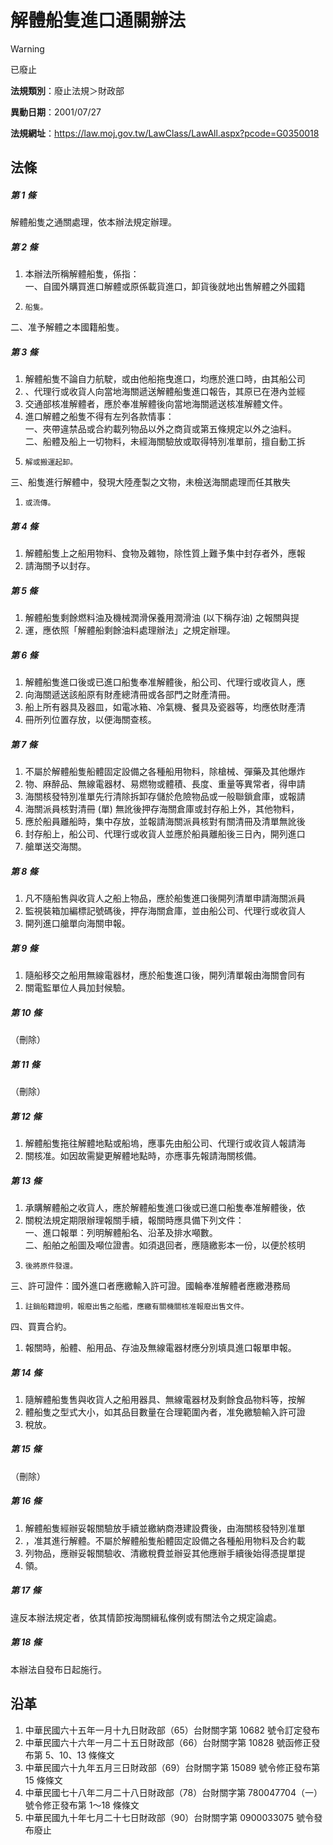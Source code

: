 # 解體船隻進口通關辦法


> [!WARNING]
> 已廢止


**法規類別**：廢止法規＞財政部

**異動日期**：2001/07/27  

**法規網址**：https://law.moj.gov.tw/LawClass/LawAll.aspx?pcode=G0350018



## 法條
##### 第 1 條
解體船隻之通關處理，依本辦法規定辦理。

##### 第 2 條
1. 本辦法所稱解體船隻，係指：  
一、自國外購買進口解體或原係載貨進口，卸貨後就地出售解體之外國籍
1.     船隻。  
二、准予解體之本國籍船隻。

##### 第 3 條
1. 解體船隻不論自力航駛，或由他船拖曳進口，均應於進口時，由其船公司
1. 、代理行或收貨人向當地海關遞送解體船隻進口報告，其原已在港內並經
1. 交通部核准解體者，應於奉准解體後向當地海關遞送核准解體文件。
1. 進口解體之船隻不得有左列各款情事：  
一、夾帶違禁品或合約載列物品以外之商貨或第五條規定以外之油料。  
二、船體及船上一切物料，未經海關驗放或取得特別准單前，擅自動工拆
1.     解或搬運起卸。  
三、船隻進行解體中，發現大陸產製之文物，未檢送海關處理而任其散失
1.     或流傳。

##### 第 4 條
1. 解體船隻上之船用物料、食物及雜物，除性質上難予集中封存者外，應報
1. 請海關予以封存。

##### 第 5 條
1. 解體船隻剩餘燃料油及機械潤滑保養用潤滑油 (以下稱存油) 之報關與提
1. 運，應依照「解體船剩餘油料處理辦法」之規定辦理。

##### 第 6 條
1. 解體船隻進口後或已進口船隻奉准解體後，船公司、代理行或收貨人，應
1. 向海關遞送該船原有財產總清冊或各部門之財產清冊。
1. 船上所有器具及器皿，如電冰箱、冷氣機、餐具及瓷器等，均應依財產清
1. 冊所列位置存放，以便海關查核。

##### 第 7 條
1. 不屬於解體船隻船體固定設備之各種船用物料，除槍械、彈藥及其他爆炸
1. 物、麻醉品、無線電器材、易燃物或體積、長度、重量等異常者，得申請
1. 海關核發特別准單先行清除拆卸存儲於危險物品或一般聯鎖倉庫，或報請
1. 海關派員核對清冊 (單) 無訛後押存海關倉庫或封存船上外，其他物料，
1. 應於船員離船時，集中存放，並報請海關派員核對有關清冊及清單無訛後
1. 封存船上，船公司、代理行或收貨人並應於船員離船後三日內，開列進口
1. 艙單送交海關。

##### 第 8 條
1. 凡不隨船售與收貨人之船上物品，應於船隻進口後開列清單申請海關派員
1. 監視裝箱加編標記號碼後，押存海關倉庫，並由船公司、代理行或收貨人
1. 開列進口艙單向海關申報。

##### 第 9 條
1. 隨船移交之船用無線電器材，應於船隻進口後，開列清單報由海關會同有
1. 關電監單位人員加封候驗。

##### 第 10 條
（刪除）

##### 第 11 條
（刪除）

##### 第 12 條
1. 解體船隻拖往解體地點或船塢，應事先由船公司、代理行或收貨人報請海
1. 關核准。如因故需變更解體地點時，亦應事先報請海關核備。

##### 第 13 條
1. 承購解體船之收貨人，應於解體船隻進口後或已進口船隻奉准解體後，依
1. 關稅法規定期限辦理報關手續，報關時應具備下列文件：  
一、進口報單：列明解體船名、沿革及排水噸數。  
二、船舶之船圖及噸位證書。如須退回者，應隨繳影本一份，以便於核明
1.     後將原件發還。  
三、許可證件：國外進口者應繳輸入許可證。國輪奉准解體者應繳港務局
1.     註銷船籍證明，報廢出售之船艦，應繳有關機關核准報廢出售文件。  
四、買賣合約。
1. 報關時，船體、船用品、存油及無線電器材應分別填具進口報單申報。

##### 第 14 條
1. 隨解體船隻售與收貨人之船用器具、無線電器材及剩餘食品物料等，按解
1. 體船隻之型式大小，如其品目數量在合理範圍內者，准免繳驗輸入許可證
1. 稅放。

##### 第 15 條
（刪除）

##### 第 16 條
1. 解體船隻經辦妥報關驗放手續並繳納商港建設費後，由海關核發特別准單
1. ，准其進行解體。不屬於解體船隻船體固定設備之各種船用物料及合約載
1. 列物品，應辦妥報關驗收、清繳稅費並辦妥其他應辦手續後始得憑提單提
1. 領。

##### 第 17 條
違反本辦法規定者，依其情節按海關緝私條例或有關法令之規定論處。

##### 第 18 條
本辦法自發布日起施行。

## 沿革
1. 中華民國六十五年一月十九日財政部（65）台財關字第 10682  號令訂定發布
1. 中華民國六十六年一月二十五日財政部（66）台財關字第 10828  號函修正發布第 5、10、13  條條文
1. 中華民國六十九年五月三日財政部（69）台財關字第 15089  號令修正發布第 15 條條文
1. 中華民國七十八年二月二十八日財政部（78）台財關字第 780047704（一）號令修正發布第 1～18  條條文
1. 中華民國九十年七月二十七日財政部（90）台財關字第 0900033075 號令發布廢止
